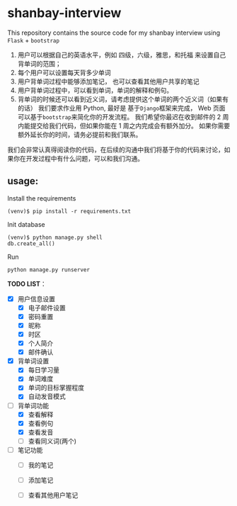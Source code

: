 shanbay-interview
=================

This repository contains the source code for my shanbay interview using `Flask` + `bootstrap`

1. 用户可以根据自己的英语水平，例如 四级，六级，雅思，和托福 来设置自己背单词的范围；
2. 每个用户可以设置每天背多少单词
3. 用户背单词过程中能够添加笔记， 也可以查看其他用户共享的笔记
4. 用户背单词过程中，可以看到单词，单词的解释和例句。
5. 背单词的时候还可以看到近义词，请考虑提供这个单词的两个近义词（如果有的话）
我们要求作业用 Python, 最好是 基于`Django`框架来完成， Web 页面可以基于`bootstrap`来简化你的开发流程。 我们希望你最迟在收到邮件的 2 周内能提交给我们代码，但如果你能在 1 周之内完成会有额外加分。 如果你需要额外延长你的时间，请务必提前和我们联系。

我们会非常认真得阅读你的代码，在后续的沟通中我们将基于你的代码来讨论，如果你在开发过程中有什么问题，可以和我们沟通。

## usage:
Install the requirements
```
(venv)$ pip install -r requirements.txt    
```
Init database
```
(venv)$ python manage.py shell
db.create_all()
```
Run
```
python manage.py runserver
```

**TODO LIST**：

- [x] 用户信息设置
    - [x] 电子邮件设置
    - [x] 密码重置 
    - [x] 昵称 
    - [x] 时区
    - [x] 个人简介
    - [x] 邮件确认
- [x] 背单词设置 
    - [x] 每日学习量
    - [x] 单词难度
    - [x] 单词的目标掌握程度
    - [x] 自动发音模式
- [ ] 背单词功能
    - [x] 查看解释
    - [x] 查看例句
    - [x] 查看发音
    - [ ] 查看同义词(两个)
- [ ] 笔记功能
    - [ ] 我的笔记
    - [ ] 添加笔记
    - [ ] 查看其他用户笔记
    
    
